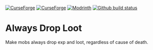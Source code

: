 <!---freshmark shields
links = [];
if ('{{curseForgeId}}' && '{{curseForgeSlug}}') {
  links.push(
    link(
      image('CurseForge', 'https://cf.way2muchnoise.eu/{{curseForgeId}}.svg'),
      'https://www.curseforge.com/minecraft/mc-mods/{{curseForgeSlug}}'
    ),
    link(
      image('CurseForge', 'https://cf.way2muchnoise.eu/versions/{{curseForgeId}}.svg'),
      'https://www.curseforge.com/minecraft/mc-mods/{{curseForgeSlug}}'
    )
  );
}
if ('{{modrinthId}}' && '{{modrinthSlug}}') {
  links.push(
    link(
      image('Modrinth', 'https://img.shields.io/modrinth/dt/{{modrinthId}}?label=Modrinth'),
      'https://modrinth.com/mod/{{modrinthSlug}}'
    )
  );
}
if ('{{githubRepo}}') {
  links.push(
    link(
      image('Github build status', 'https://github.com/{{githubRepo}}/actions/workflows/ci.yml/badge.svg'),
      'https://github.com/{{githubRepo}}/actions/workflows/ci.yml'
    )
  )
}
output = links.join('\n');
-->

[![CurseForge](https://cf.way2muchnoise.eu/317548.svg)](https://www.curseforge.com/minecraft/mc-mods/always-drop-loot)
[![CurseForge](https://cf.way2muchnoise.eu/versions/317548.svg)](https://www.curseforge.com/minecraft/mc-mods/always-drop-loot)
[![Modrinth](https://img.shields.io/modrinth/dt/UZD6Ttu3?label=Modrinth)](https://modrinth.com/mod/always-drop-loot)
[![Github build status](https://github.com/sargunv/always-drop-loot/actions/workflows/ci.yml/badge.svg)](https://github.com/sargunv/always-drop-loot/actions/workflows/ci.yml)

<!---freshmark /shields -->

# Always Drop Loot

Make mobs always drop exp and loot, regardless of cause of death.
